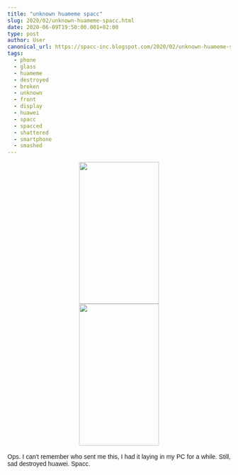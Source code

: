 ```yaml
---
title: "unknown huameme spacc"
slug: 2020/02/unknown-huameme-spacc.html
date: 2020-06-09T19:50:00.001+02:00
type: post
author: User
canonical_url: https://spacc-inc.blogspot.com/2020/02/unknown-huameme-spacc.html
tags: 
  - phone
  - glass
  - huameme
  - destroyed
  - broken
  - unknown
  - front
  - display
  - huawei
  - spacc
  - spacced
  - shattered
  - smartphone
  - smashed
---
```


<div class="separator" style="clear: both; text-align: center;">
<a href="https://blogger.googleusercontent.com/img/b/R29vZ2xl/AVvXsEgeccPDuKhsrlGYb_K8Uq1XhH7X9P0F-rRvhqgICpd4ufX9icc8cr8Sy2aUywndz0LDB7UjkPUbq3ddVTllz-Y2Hvz9EWfH3dj1QWTyf2t0jwfn87YzuMz7CdxbTJYbCXKq-4vO-AvLvwTS/s1600/photo_2020-01-30_09-57-07.jpg" style="margin-left: 1em; margin-right: 1em;"><img border="0" data-original-height="1280" data-original-width="720" height="320" src="https://blogger.googleusercontent.com/img/b/R29vZ2xl/AVvXsEgeccPDuKhsrlGYb_K8Uq1XhH7X9P0F-rRvhqgICpd4ufX9icc8cr8Sy2aUywndz0LDB7UjkPUbq3ddVTllz-Y2Hvz9EWfH3dj1QWTyf2t0jwfn87YzuMz7CdxbTJYbCXKq-4vO-AvLvwTS/s320/photo_2020-01-30_09-57-07.jpg" width="180" /></a></div>
<div class="separator" style="clear: both; text-align: center;">
<a href="https://blogger.googleusercontent.com/img/b/R29vZ2xl/AVvXsEgrMejRRmDVxzBF1P6MC7MmZXB-lEkdJLCxSJO2xMzXARLVRTHkmvw5Mf9d_DUAWKEm-JVgp79aYuvxgQY5TzVMTxO8x62jlzrIhDsuuFia_RwohuqMe3OeGTqkLn_6hFLmBVqP_zB18Cv8/s1600/photo_2020-01-30_09-57-09.jpg" style="margin-left: 1em; margin-right: 1em;"><img border="0" data-original-height="1280" data-original-width="720" height="320" src="https://blogger.googleusercontent.com/img/b/R29vZ2xl/AVvXsEgrMejRRmDVxzBF1P6MC7MmZXB-lEkdJLCxSJO2xMzXARLVRTHkmvw5Mf9d_DUAWKEm-JVgp79aYuvxgQY5TzVMTxO8x62jlzrIhDsuuFia_RwohuqMe3OeGTqkLn_6hFLmBVqP_zB18Cv8/s320/photo_2020-01-30_09-57-09.jpg" width="180" /></a></div>
<br />
<div style="text-align: justify;">
<span style="font-family: &quot;trebuchet ms&quot;, sans-serif;">Ops. I can't remember who sent me this, I had it laying in my PC for a while. Still, sad destroyed huawei. Spacc.<br /></span></div>


